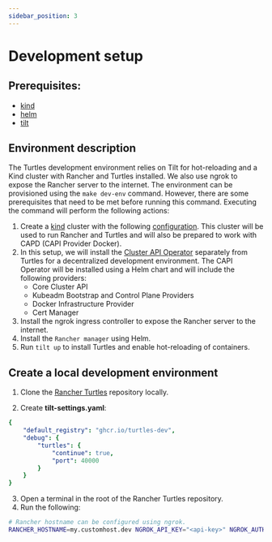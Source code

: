 ```yaml
---
sidebar_position: 3
---
```


# Development setup

## Prerequisites:

- [kind](https://kind.sigs.k8s.io/)
- [helm](https://helm.sh/)
- [tilt](https://tilt.dev/)

## Environment description

The Turtles development environment relies on Tilt for hot-reloading and a Kind cluster with Rancher and Turtles installed. We also use ngrok to expose the Rancher server to the internet.
The environment can be provisioned using the `make dev-env` command. However, there are some prerequisites that need to be met before running this command. Executing the command will perform the following actions:

1. Create a [kind](https://kind.sigs.k8s.io/) cluster with the following [configuration](https://github.com/rancher/turtles/blob/main/scripts/kind-cluster-with-extramounts.yaml). This cluster will be used to run 
Rancher and Turtles and will also be prepared to work with CAPD (CAPI Provider Docker).
2. In this setup, we will install the [Cluster API Operator](../developer-guide/install_capi_operator.md) separately from Turtles for a decentralized development environment. 
The CAPI Operator will be installed using a Helm chart and will include the following providers:
    - Core Cluster API
    - Kubeadm Bootstrap and Control Plane Providers
    - Docker Infrastructure Provider
    - Cert Manager
3. Install the ngrok ingress controller to expose the Rancher server to the internet.
4. Install the `Rancher manager` using Helm.
5. Run `tilt up` to install Turtles and enable hot-reloading of containers. 

## Create a local development environment

1. Clone the [Rancher Turtles](https://github.com/rancher/turtles) repository locally.

2. Create **tilt-settings.yaml**:

```yaml
{
    "default_registry": "ghcr.io/turtles-dev",
    "debug": {
        "turtles": {
            "continue": true,
            "port": 40000
        }
    }
}
```

3. Open a terminal in the root of the Rancher Turtles repository.
4. Run the following:

```bash
# Rancher hostname can be configured using ngrok.
RANCHER_HOSTNAME=my.customhost.dev NGROK_API_KEY="<api-key>" NGROK_AUTHTOKEN="<api-authtoken>" make dev-env
```
